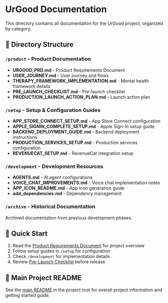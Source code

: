 # UrGood Documentation

This directory contains all documentation for the UrGood project, organized by category.

## 📁 Directory Structure

### `/product` - Product Documentation
- **URGOOD_PRD.md** - Product Requirements Document
- **USER_JOURNEY.md** - User journey and flows
- **THERAPY_FRAMEWORK_IMPLEMENTATION.md** - Mental health framework details
- **PRE_LAUNCH_CHECKLIST.md** - Pre-launch checklist
- **PRODUCTION_LAUNCH_ACTION_PLAN.md** - Launch action plan

### `/setup` - Setup & Configuration Guides
- **APP_STORE_CONNECT_SETUP.md** - App Store Connect configuration
- **APPLE_SIGNIN_COMPLETE_SETUP.md** - Apple Sign-In setup guide
- **BACKEND_DEPLOYMENT_GUIDE.md** - Backend deployment instructions
- **PRODUCTION_SERVICES_SETUP.md** - Production services configuration
- **REVENUECAT_SETUP.md** - RevenueCat integration setup

### `/development` - Development Resources
- **AGENTS.md** - AI agent configurations
- **VOICE_CHAT_IMPROVEMENTS.md** - Voice chat implementation notes
- **APP_ICON_README.md** - App icon generation guide
- **add_dependencies.md** - Dependency management

### `/archive` - Historical Documentation
Archived documentation from previous development phases.

## 🚀 Quick Start

1. Read the [Product Requirements Document](product/URGOOD_PRD.md) for project overview
2. Follow setup guides in `/setup` for configuration
3. Check `/development` for implementation details
4. Review [Pre-Launch Checklist](product/PRE_LAUNCH_CHECKLIST.md) before release

## 📝 Main Project README

See the [main README](../README.md) in the project root for overall project information and getting started guide.

